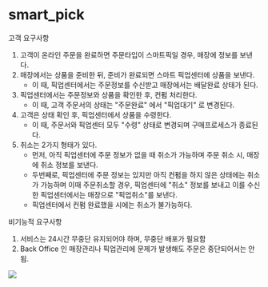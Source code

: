 # smart_pick

고객 요구사항
1) 고객이 온라인 주문을 완료하면 주문타입이 스마트픽일 경우, 매장에 정보를 보낸다.
2) 매장에서는 상품을 준비한 뒤, 준비가 완료되면 스마트 픽업센터에 상품을 보낸다.
   - 이 때, 픽업센터에서는 주문정보를 수신받고 매장에서는 배달완료 상태가 된다.
3) 픽업센터에서는 주문정보와 상품을 확인한 후, 컨펌 처리한다. 
   - 이 때, 고객 주문서의 상태는 "주문완료" 에서 "픽업대기" 로 변경된다.
4) 고객은 상태 확인 후, 픽업센터에서 상품을 수령한다.
   - 이 때, 주문서와 픽업센터 모두 "수령" 상태로 변경되며 구매프로세스가 종료된다.
5) 취소는 2가지 형태가 있다.
   - 먼저, 아직 픽업센터에 주문 정보가 없을 때 취소가 가능하며 주문 취소 시, 매장에 취소 정보를 보낸다.
   - 두번째로, 픽업센터에 주문 정보는 있지만 아직 컨펌을 하지 않은 상태에는 취소가 가능하며
     이때 주문취소할 경우, 픽업센터에 "취소" 정보를 보내고 이를 수신한 픽업센터에서는 매장으로 "픽업취소"를 보낸다.
   - 픽업센터에서 컨펌 완료했을 시에는 취소가 불가능하다.
   
비기능적 요구사항
1) 서비스는 24시간 무중단 유지되어야 하며, 무중단 배포가 필요함
2) Back Office 인 매장관리나 픽업관리에 문제가 발생해도 주문은 중단되어서는 안됨.

<img src="https://user-images.githubusercontent.com/30004653/85090845-0ffb1700-b221-11ea-9f35-468f5ff9d99b.png">
